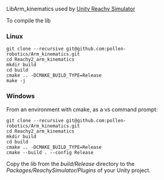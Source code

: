 LibArm_kinematics used by [Unity Reachy Simulator](https://github.com/pollen-robotics/reachy2021-unity-package)

To compile the lib

### Linux
```
git clone --recursive git@github.com:pollen-robotics/Arm_kinematics.git
cd Reachy2_arm_kinematics
mkdir build
cd build
cmake .. -DCMAKE_BUILD_TYPE=Release
make -j
```


### Windows
From an environment with cmake, as a vs command prompt:
```
git clone --recursive git@github.com:pollen-robotics/Arm_kinematics.git
cd Reachy2_arm_kinematics
mkdir build
cd build
cmake .. -DCMAKE_BUILD_TYPE=Release
cmake --build . --config Release
``` 
Copy the lib from the *build/Release* directory to the *Packages/ReachySimulator/Plugins* of your Unity project.
